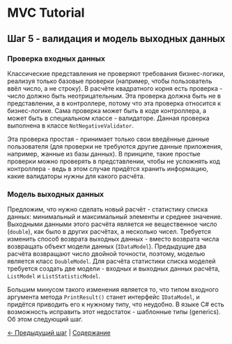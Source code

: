 MVC Tutorial
============

## Шаг 5 - валидация и модель выходных данных ##

### Проверка входных данных ###

Классические представления не проверяют требования бизнес-логики, реализуя только базовые проверки (например, чтобы 
пользователь ввёл число, а не строку). В расчёте квадратного корня есть проверка - число должно быть неотрицательным. 
Эта проверка должна быть не в представлении, а в контроллере, потому что эта проверка относится к бизнес-логике. Сама
проверка может быть в коде контроллера, а может быть в специальном классе - валидаторе. Данная проверка выполнена в 
классе `NotNegativeValidator`. 

Эта проверка простая - принимает только свои введённые данные пользователя (для проверки не требуются другие данные 
приложения, например, жанные из базы данных). В принципе, такие простые проверки можно проверять в представлении, чтобы
не усложнять код контроллера - ведь в этом случае придётся хранить информацию, какие валидаторы нужны для какого 
расчёта.

### Модель выходных данных ###

Предложим, что нужно сделать новый расчёт - статистику списка данных: минимальный и максимальный элементы и среднее 
значение. Выходными данными этого расчёта является не вещественное число (`double`), как было в других расчётах, а
несколько чисел. Требуется изменить способ возврата выходных данных - вместо возврата числа возвращать объект модели
данных (`IDataModel`). Предыдущие два расчёта возвращают число двойной точности, поэтому, моделью является класс 
`DoubleModel`. Для расчёта статистики списка моделей требуется создать две модели - входных и выходных данных расчёта,
`ListModel` и `ListStatisticModel`.

Большим минусом такого изменения является то, что типом входного аргумента метода `PrintResult()` станет интерфейс 
`IDataModel`, и придётся приводить его к нужному типу, что неудобно. В языке C# есть возможность исправить этот 
недостаток - шаблонные типы (generics). Об этом следующий шаг.

[← Предыдущий шаг](4-step.md) | [Содержание](index.md)
